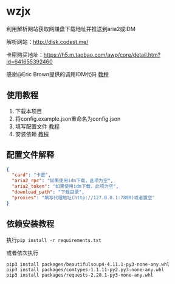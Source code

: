 # wzjx
利用解析网站获取网赚盘下载地址并推送到aria2或IDM

解析网站：<http://disk.codest.me/>

卡密购买地址：<https://h5.m.taobao.com/awp/core/detail.htm?id=641655392460>

感谢@Eric Brown提供的调用IDM代码 [教程](https://stackoverflow.com/questions/22587681/use-idminternet-download-manager-api-with-python)

## 使用教程

1. 下载本项目
2. 将config.example.json重命名为config.json
3. 填写配置文件 [教程](#jump1)
4. 安装依赖 [教程](#jump2)

## 配置文件解释<a id="jump1"></a>

```json
{
  "card": "卡密",
  "aria2_rpc": "如果使用idm下载，此项为空",
  "aria2_token": "如果使用idm下载，此项为空",
  "download_path": "下载目录",
  "proxies": "填写代理地址(http://127.0.0.1:7890)或者置空"
}
```

## 依赖安装教程<a id="jump2"></a>
执行`pip install -r requirements.txt`

或者依次执行
```commandline
pip3 install packages/beautifulsoup4-4.11.1-py3-none-any.whl
pip3 install packages/comtypes-1.1.11-py2.py3-none-any.whl
pip3 install packages/requests-2.28.1-py3-none-any.whl
```